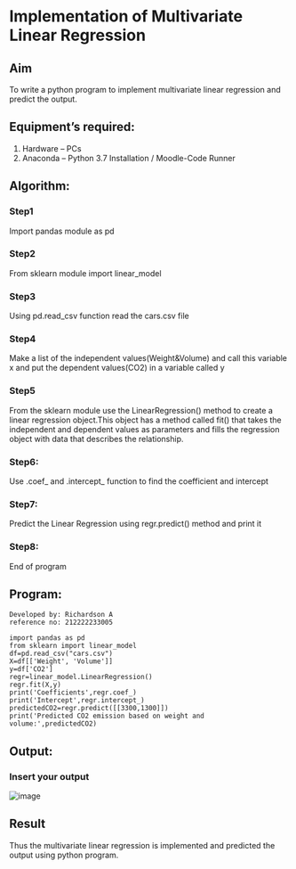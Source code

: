 # Implementation of Multivariate Linear Regression
## Aim
To write a python program to implement multivariate linear regression and predict the output.
## Equipment’s required:
1.	Hardware – PCs
2.	Anaconda – Python 3.7 Installation / Moodle-Code Runner
## Algorithm:
### Step1 
Import pandas module as pd

### Step2
From sklearn module import linear_model

### Step3
Using pd.read_csv function read the cars.csv file

### Step4
Make a list of the independent values(Weight&Volume) and call this variable x and put the dependent values(CO2) in a variable called y

### Step5
From the sklearn module use the LinearRegression() method to create a linear regression object.This object has a method called fit() that takes the independent and dependent values as parameters and fills the regression object with data that describes the relationship.

### Step6:
Use .coef_ and .intercept_ function to find the coefficient and intercept

### Step7:
Predict the Linear Regression using regr.predict() method and print it

### Step8:
End of program

## Program:
```
Developed by: Richardson A
reference no: 212222233005

import pandas as pd
from sklearn import linear_model
df=pd.read_csv("cars.csv")
X=df[['Weight', 'Volume']]
y=df['CO2']
regr=linear_model.LinearRegression()
regr.fit(X,y)
print('Coefficients',regr.coef_)
print('Intercept',regr.intercept_)
predictedCO2=regr.predict([[3300,1300]])
print('Predicted CO2 emission based on weight and volume:',predictedCO2)

```
## Output:

### Insert your output

![image](https://github.com/Richard01072002/Multivariate-Linear-Regression/assets/141472248/b2ee4c0b-47eb-4f54-a166-2a2df7688138)

## Result
Thus the multivariate linear regression is implemented and predicted the output using python program.
